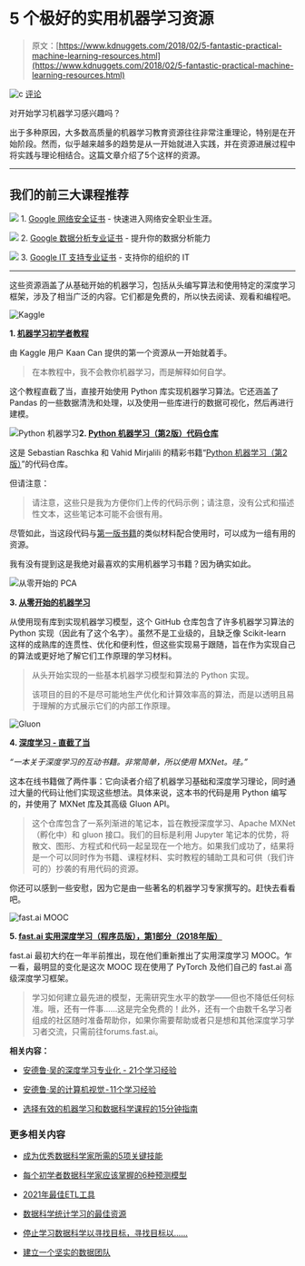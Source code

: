 # 5 个极好的实用机器学习资源

> 原文：[https://www.kdnuggets.com/2018/02/5-fantastic-practical-machine-learning-resources.html](https://www.kdnuggets.com/2018/02/5-fantastic-practical-machine-learning-resources.html)

![c](../Images/3d9c022da2d331bb56691a9617b91b90.png) [评论](#comments)

对开始学习机器学习感兴趣吗？

出于多种原因，大多数高质量的机器学习教育资源往往非常注重理论，特别是在开始阶段。然而，似乎越来越多的趋势是从一开始就进入实践，并在资源进展过程中将实践与理论相结合。这篇文章介绍了5个这样的资源。

* * *

## 我们的前三大课程推荐

![](../Images/0244c01ba9267c002ef39d4907e0b8fb.png) 1\. [Google 网络安全证书](https://www.kdnuggets.com/google-cybersecurity) - 快速进入网络安全职业生涯。

![](../Images/e225c49c3c91745821c8c0368bf04711.png) 2\. [Google 数据分析专业证书](https://www.kdnuggets.com/google-data-analytics) - 提升你的数据分析能力

![](../Images/0244c01ba9267c002ef39d4907e0b8fb.png) 3\. [Google IT 支持专业证书](https://www.kdnuggets.com/google-itsupport) - 支持你的组织的 IT

* * *

这些资源涵盖了从基础开始的机器学习，包括从头编写算法和使用特定的深度学习框架，涉及了相当广泛的内容。它们都是免费的，所以快去阅读、观看和编程吧。

![Kaggle](../Images/3147b68749fb0ce93cfec3a63af40a0c.png)

**1\. [机器学习初学者教程](https://www.kaggle.com/kanncaa1/machine-learning-tutorial-for-beginners)**

由 Kaggle 用户 Kaan Can 提供的第一个资源从一开始就着手。

> 在本教程中，我不会教你机器学习，而是解释如何自学。

这个教程直截了当，直接开始使用 Python 库实现机器学习算法。它还涵盖了 Pandas 的一些数据清洗和处理，以及使用一些库进行的数据可视化，然后再进行建模。

![Python 机器学习](../Images/dcb5d61e356a959e0ab4f0138b0966ac.png)**2\. [Python 机器学习（第2版）代码仓库](https://github.com/rasbt/python-machine-learning-book-2nd-edition)**

这是 Sebastian Raschka 和 Vahid Mirjalili 的精彩书籍“[Python 机器学习（第2版）](https://www.amazon.com/Python-Machine-Learning-scikit-learn-TensorFlow/dp/1787125939)”的代码仓库。

但请注意：

> 请注意，这些只是我为方便你们上传的代码示例；请注意，没有公式和描述性文本，这些笔记本可能不会很有用。

尽管如此，当这段代码与[第一版书籍](https://github.com/rasbt/python-machine-learning-book)的类似材料配合使用时，可以成为一组有用的资源。

我有没有提到这是我绝对最喜欢的实用机器学习书籍？因为确实如此。

![从零开始的 PCA](../Images/cd7b67fd7fe657e3e4c85fff1171b7d5.png)

**3\. [从零开始的机器学习](https://github.com/eriklindernoren/ML-From-Scratch)**

从使用现有库到实现机器学习模型，这个 GitHub 仓库包含了许多机器学习算法的 Python 实现（因此有了这个名字）。虽然不是工业级的，且缺乏像 Scikit-learn 这样的成熟库的连贯性、优化和便利性，但这些实现易于跟随，旨在作为实现自己的算法或更好地了解它们工作原理的学习材料。

> 从头开始实现的一些基本机器学习模型和算法的 Python 实现。
> 
> 该项目的目的不是尽可能地生产优化和计算效率高的算法，而是以透明且易于理解的方式展示它们的内部工作原理。

![Gluon](../Images/91cad25a02e2dcd79155cc80efa4d559.png)

**4\. [深度学习 - 直截了当](http://gluon.mxnet.io/)**

*“一本关于深度学习的互动书籍。非常简单，所以使用 MXNet。哇。”*

这本在线书籍做了两件事：它向读者介绍了机器学习基础和深度学习理论，同时通过大量的代码让他们实现这些想法。具体来说，这本书的代码是用 Python 编写的，并使用了 MXNet 库及其高级 Gluon API。

> 这个仓库包含了一系列渐进的笔记本，旨在教授深度学习、Apache MXNet（孵化中）和 gluon 接口。我们的目标是利用 Jupyter 笔记本的优势，将散文、图形、方程式和代码一起呈现在一个地方。如果我们成功了，结果将是一个可以同时作为书籍、课程材料、实时教程的辅助工具和可供（我们许可的）抄袭的有用代码的资源。

你还可以感到一些安慰，因为它是由一些著名的机器学习专家撰写的。赶快去看看吧。

![fast.ai MOOC](../Images/1aa8a1ab63f70253c726e741435d7004.png)

**5\. [fast.ai 实用深度学习（程序员版），第1部分（2018年版）](http://course.fast.ai/)**

fast.ai 最初大约在一年半前推出，现在他们重新推出了实用深度学习 MOOC。乍一看，最明显的变化是这次 MOOC 现在使用了 PyTorch 及他们自己的 fast.ai 高级深度学习框架。

> 学习如何建立最先进的模型，无需研究生水平的数学——但也不降低任何标准。哦，还有一件事……这是完全免费的！此外，还有一个由数千名学习者组成的社区随时准备帮助你，如果你需要帮助或者只是想和其他深度学习学习者交流，只需前往forums.fast.ai。

**相关内容：**

+   [安德鲁·吴的深度学习专业化 - 21个学习经验](/2017/11/ng-deep-learning-specialization-21-lessons.html)

+   [安德鲁·吴的计算机视觉 - 11个学习经验](/2017/12/ng-computer-vision-11-lessons-learnied.html)

+   [选择有效的机器学习和数据科学课程的15分钟指南](/2017/12/guide-effective-courses-machine-learning-data-science.html)

### 更多相关内容

+   [成为优秀数据科学家所需的5项关键技能](https://www.kdnuggets.com/2021/12/5-key-skills-needed-become-great-data-scientist.html)

+   [每个初学者数据科学家应该掌握的6种预测模型](https://www.kdnuggets.com/2021/12/6-predictive-models-every-beginner-data-scientist-master.html)

+   [2021年最佳ETL工具](https://www.kdnuggets.com/2021/12/mozart-best-etl-tools-2021.html)

+   [数据科学统计学习的最佳资源](https://www.kdnuggets.com/2021/12/springboard-top-resources-learn-data-science-statistics.html)

+   [停止学习数据科学以寻找目标，寻找目标以……](https://www.kdnuggets.com/2021/12/stop-learning-data-science-find-purpose.html)

+   [建立一个坚实的数据团队](https://www.kdnuggets.com/2021/12/build-solid-data-team.html)
